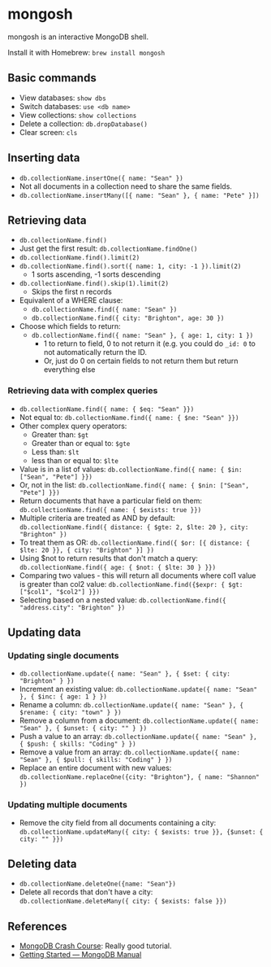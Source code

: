 # mongosh

mongosh is an interactive MongoDB shell.

Install it with Homebrew: `brew install mongosh`

## Basic commands
- View databases: `show dbs`
- Switch databases: `use <db name>`
- View collections: `show collections`
- Delete a collection: `db.dropDatabase()`
- Clear screen: `cls`

## Inserting data
- `db.collectionName.insertOne({ name: "Sean" })`
- Not all documents in a collection need to share the same fields.
- `db.collectionName.insertMany([{ name: "Sean" }, { name: "Pete" }])`

## Retrieving data
- `db.collectionName.find()`
- Just get the first result: `db.collectionName.findOne()`
- `db.collectionName.find().limit(2)`
- `db.collectionName.find().sort({ name: 1, city: -1 }).limit(2)`
    - 1 sorts ascending, -1 sorts descending
- `db.collectionName.find().skip(1).limit(2)`
    - Skips the first n records
- Equivalent of a WHERE clause:
    - `db.collectionName.find({ name: "Sean" })`
    - `db.collectionName.find({ city: "Brighton", age: 30 })`
- Choose which fields to return:
    - `db.collectionName.find({ name: "Sean" }, { age: 1, city: 1 })`
        - 1 to return to field, 0 to not return it (e.g. you could do `_id: 0` to not automatically return the ID.
        - Or, just do 0 on certain fields to not return them but return everything else

### Retrieving data with complex queries
- `db.collectionName.find({ name: { $eq: "Sean" }})`
- Not equal to: `db.collectionName.find({ name: { $ne: "Sean" }})`
- Other complex query operators:
    - Greater than: `$gt`
    - Greater than or equal to: `$gte`
    - Less than: `$lt`
    - less than or equal to: `$lte`
- Value is in a list of values: `db.collectionName.find({ name: { $in: ["Sean", "Pete"] }})`
- Or, not in the list: `db.collectionName.find({ name: { $nin: ["Sean", "Pete"] }})`
- Return documents that have a particular field on them:  `db.collectionName.find({ name: { $exists: true }})`
- Multiple criteria are treated as AND by default: `db.collectionName.find({ distance: { $gte: 2, $lte: 20 }, city: "Brighton" })`
- To treat them as OR: `db.collectionName.find({ $or: [{ distance: { $lte: 20 }}, { city: "Brighton" }] })`
- Using $not to return results that don't match a query: `db.collectionName.find({ age: { $not: { $lte: 30 } }})`
- Comparing two values - this will return all documents where col1 value is greater than col2 value: `db.collectionName.find({$expr: { $gt: ["$col1", "$col2"] }})`
- Selecting based on a nested value: `db.collectionName.find({ "address.city": "Brighton" })`

## Updating data

### Updating single documents
- `db.collectionName.update({ name: "Sean" }, { $set: { city: "Brighton" } })`
- Increment an existing value: `db.collectionName.update({ name: "Sean" }, { $inc: { age: 1 } })`
- Rename a column: `db.collectionName.update({ name: "Sean" }, { $rename: { city: "town" } })`
- Remove a column from a document: `db.collectionName.update({ name: "Sean" }, { $unset: { city: "" } })`
- Push a value to an array: `db.collectionName.update({ name: "Sean" }, { $push: { skills: "Coding" } })`
- Remove a value from an array: `db.collectionName.update({ name: "Sean" }, { $pull: { skills: "Coding" } })`
- Replace an entire document with new values: `db.collectionName.replaceOne({city: "Brighton"}, { name: "Shannon" })`

### Updating multiple documents
- Remove the city field from all documents containing a city: `db.collectionName.updateMany({ city: { $exists: true }}, {$unset: { city: "" }})`

## Deleting data
- `db.collectionName.deleteOne({name: "Sean"})`
- Delete all records that don't have a city: `db.collectionName.deleteMany({ city: { $exists: false }})`

## References
- [MongoDB Crash Course](https://www.youtube.com/watch?v=ofme2o29ngU): Really good tutorial.
- [Getting Started — MongoDB Manual](https://www.mongodb.com/docs/manual/tutorial/getting-started/)
